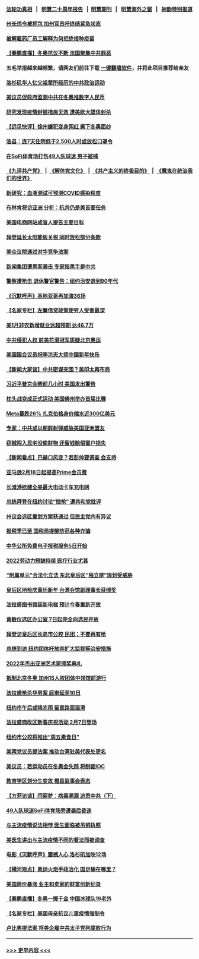 #### [法轮功真相](https://github.com/gfw-breaker/truth/blob/master/README.md?t=0) &nbsp;&nbsp;|&nbsp;&nbsp; [明慧二十周年报告](https://github.com/gfw-breaker/mh-reports/blob/master/README.md?t=0) &nbsp;&nbsp;|&nbsp;&nbsp;[明慧期刊](https://github.com/gfw-breaker/mh-qikan) &nbsp;&nbsp;|&nbsp;&nbsp; [明慧海外之窗](https://github.com/gfw-breaker/mh-news/blob/master/README.md?t=0) &nbsp;&nbsp;|&nbsp;&nbsp; [神韵特别报道](https://github.com/gfw-breaker/mh-news/blob/master/shenyun.md?t=0)
#### [州长违令被抓包 加州官员吁终结紧急状态](../pages/nsc412/n13556156.md?t=02051150) 
#### [被解雇药厂员工解释为何拒绝接种疫苗](../pages/nsc412/n13556004.md?t=02051150) 
#### [【秦鹏直播】冬奥抗议不断 法国聚集中共罪恶](../pages/nsc412/n13555973.md?t=02051150) 
#### 五毛举报越来越频繁，请网友们前往下载 [一键翻墙软件](https://github.com/gfw-breaker/ssr-accounts)，并将此项目推荐给亲友
#### [洛杉矶华人忆父祖辈所经历的中共政治运动](../pages/nsc412/n13556123.md?t=02051150) 
#### [美议员促政府监测中共在冬奥推数字人民币](../pages/nsc412/n13555999.md?t=02051150) 
#### [研究发现疫情封锁措施无效 遭美欧大媒体封杀](../pages/nsc412/n13555939.md?t=02051150) 
#### [【远见快评】徐州嫌犯变身网红 撕下冬奥面纱](../pages/nsc412/n13556011.md?t=02051150) 
#### [洛县：连7天住院低于2,500人时或放松口罩令](../pages/nsc412/n13556072.md?t=02051150) 
#### [在SoFi体育场打伤49人队球迷 男子被捕](../pages/nsc412/n13556024.md?t=02051150) 
#### [《九评共产党》](https://github.com/begood0513/9ping.md/blob/master/README.md) &nbsp;|&nbsp; [《解体党文化》](../../../../jtdwh.md/blob/master/README.md)  &nbsp;|&nbsp; [《共产主义的终极目的》](../../../../gczydzjmd.md/blob/master/README.md) &nbsp;|&nbsp; [《魔鬼在统治我们的世界》](../../../../mgztzwmdsj.md/blob/master/README.md) 
#### [新研究：血液测试可预测COVID感染程度](../pages/nsc412/n13555768.md?t=02051150) 
#### [布林肯将访亚洲 分析：抗共仍是美首要任务](../pages/nsc412/n13555934.md?t=02051150) 
#### [美国电商网站成盲人提告主要目标](../pages/nsc412/n13554690.md?t=02051150) 
#### [拜登延长太阳能板关税 同时放松部分条款](../pages/nsc412/n13555833.md?t=02051150) 
#### [美众议院通过对华竞争法案](../pages/nsc412/n13555791.md?t=02051150) 
#### [新闻集团遭黑客袭击 专家指黑手是中共](../pages/nsc412/n13555468.md?t=02051150) 
#### [警察遭枪击 退休警官警告：纽约治安退到90年代](../pages/nsc412/n13554566.md?t=02051150) 
#### [《沉默呼声》圣地亚哥再加演36场](../pages/nsc412/n13554957.md?t=02051150) 
#### [【名家专栏】左翼信贷政策使穷人受害最深](../pages/nsc412/n13555322.md?t=02051150) 
#### [美1月非农新增就业远超预期 达46.7万](../pages/nsc412/n13555651.md?t=02051150) 
#### [中共侵犯人权 前美花滑冠军质疑北京奥运](../pages/nsc412/n13555294.md?t=02051150) 
#### [美国国会议员祝李洪志大师中国新年快乐](../pages/nsc412/n13554208.md?t=02051150) 
#### [【新闻大家谈】中共密谋突围？美印太再布局](../pages/nsc412/n13555420.md?t=02051150) 
#### [习近平普京会晤前几小时 美国发出警告](../pages/nsc412/n13555232.md?t=02051150) 
#### [枕头战变成正式运动 美国佛州举办首届比赛](../pages/nsc412/n13555025.md?t=02051150) 
#### [Meta暴跌26% 扎克伯格身价缩水近300亿美元](../pages/nsc412/n13554945.md?t=02051150) 
#### [专家：中共或以朝鲜射弹威胁美国亚洲盟友](../pages/nsc412/n13554875.md?t=02051150) 
#### [窃贼闯入民宅没偷财物 还留钱赔偿窗户损失](../pages/nsc412/n13554590.md?t=02051150) 
#### [【新闻看点】巴赫口风变？若彭帅要调查 会支持](../pages/nsc412/n13554024.md?t=02051150) 
#### [亚马逊2月18日起提高Prime会员费](../pages/nsc412/n13554499.md?t=02051150) 
#### [长滩港欲建全美最大电动卡车充电网](../pages/nsc412/n13554780.md?t=02051150) 
#### [总统拜登在纽约讨论“控枪” 遭共和党批评](../pages/nsc412/n13554574.md?t=02051150) 
#### [州议会选区重划方案获通过 但民主党内有异议](../pages/nsc412/n13554676.md?t=02051150) 
#### [报税季已至 国税局提醒防范各种诈骗](../pages/nsc412/n13554559.md?t=02051150) 
#### [中华公所免费电子报税服务5日开始](../pages/nsc412/n13554682.md?t=02051150) 
#### [2022劳动力短缺持续 医疗行业尤甚](../pages/nsc412/n13554720.md?t=02051150) 
#### [“附属单元”合法化立法  东北皇后区“独立屋”规划受威胁](../pages/nsc412/n13554679.md?t=02051150) 
#### [皇后区地检庆黄历新年 台湾会馆副理事长获颁奖](../pages/nsc412/n13554695.md?t=02051150) 
#### [法拉盛图书馆装新电梯 预计今春重新开放](../pages/nsc412/n13554704.md?t=02051150) 
#### [黄敏仪选区办公室 7日起完全向选民开放](../pages/nsc412/n13554707.md?t=02051150) 
#### [拜登访皇后区长岛市公校 民团：不要再有枪](../pages/nsc412/n13554556.md?t=02051150) 
#### [总统到访 纽约团体吁放弃扩大监视等治安措施](../pages/nsc412/n13554548.md?t=02051150) 
#### [2022年杰出亚洲艺术家颁奖典礼](../pages/nsc412/n13554551.md?t=02051150) 
#### [抵制北京冬奥 加州15人权团体中领馆前游行](../pages/nsc412/n13554516.md?t=02051150) 
#### [法拉盛枪杀华男案 庭审延至10日](../pages/nsc412/n13554553.md?t=02051150) 
#### [纽约市午后或降冻雨 留意路面湿滑](../pages/nsc412/n13554577.md?t=02051150) 
#### [法拉盛商改区新春庆祝活动 2月7日登场](../pages/nsc412/n13554569.md?t=02051150) 
#### [纽约市公校将推出“周五素食日”](../pages/nsc412/n13554564.md?t=02051150) 
#### [美两党议员提法案 推动台湾驻美代表处更名](../pages/nsc412/n13554417.md?t=02051150) 
#### [美议员：若运动员在冬奥会失踪 将制裁IOC](../pages/nsc412/n13554293.md?t=02051150) 
#### [教育学区划分生变故 橙县监事会表态](../pages/nsc412/n13554350.md?t=02051150) 
#### [【方菲访谈】闫丽梦：病毒溯源 追责中共（下）](../pages/nsc412/n13553602.md?t=02051150) 
#### [49人队球迷SoFi体育场旁遭袭后昏迷](../pages/nsc412/n13554336.md?t=02051150) 
#### [与主流疫情说法相悖 医生面临被吊销执照](../pages/nsc412/n13554304.md?t=02051150) 
#### [美医生讲出与主流疫情不同的看法而被调查](../pages/nsc412/n13554118.md?t=02051150) 
#### [电影《沉默呼声》震撼人心 洛杉矶加映12场](../pages/nsc412/n13553745.md?t=02051150) 
#### [【横河观点】奥运火炬手政治化 国足输在哪里？](../pages/nsc412/n13554167.md?t=02051150) 
#### [美国房价暴涨 业主和卖家的财富创新纪录](../pages/nsc412/n13554175.md?t=02051150) 
#### [【秦鹏直播】冬奥一掷千金 中国冰球队19老外](../pages/nsc412/n13554102.md?t=02051150) 
#### [【名家专栏】美国母亲抗议儿童疫情强制令](../pages/nsc412/n13553133.md?t=02051150) 
#### [卢比奥提法案 将美企雇中共太子党列腐败行为](../pages/nsc412/n13553996.md?t=02051150) 

----
#### [ >>> 更早内容 <<< ](../indexes/nsc412-earlier.md)
